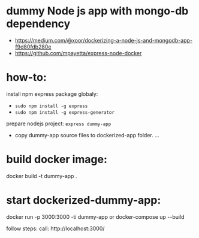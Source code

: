 # dummy Node js app with mongo-db dependency
- https://medium.com/@xoor/dockerizing-a-node-js-and-mongodb-app-f9d80fdb280e
- https://github.com/mpayetta/express-node-docker

# how-to:
install npm express package globaly: 
- `sudo npm install -g express`
- `sudo npm install -g express-generator`

prepare nodejs project: `express dummy-app`
- copy dummy-app source files to dockerized-app folder.
...

# build docker image:
docker build -t dummy-app .

# start dockerized-dummy-app:
docker run -p 3000:3000 -ti dummy-app
or
docker-compose up --build

follow steps:
call: http://localhost:3000/
